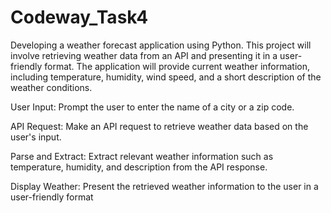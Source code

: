 # Codeway_Task4
Developing a weather forecast application using Python.
This project will involve retrieving weather data from an API and presenting it in a user-friendly format.
The application will provide current weather information, including temperature, humidity,
wind speed, and a short description of the weather conditions.

User Input: Prompt the user to enter the name of a city or a zip code.

API Request: Make an API request to retrieve weather data based on the user's input.

Parse and Extract: Extract relevant weather information such as temperature, humidity,
and description from the API response.

Display Weather: Present the retrieved weather information to the user in a user-friendly
format
